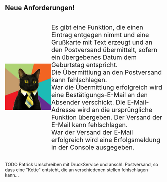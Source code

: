 ## Neue Anforderungen!
<div style="display:flex; align-items: center;">
    <div>
        <img src="./resources/business-cat_mirrored.jpg" alt="Business Cat" 
        style="width: 100%;" />
    </div>
    <div style="flex-grow: 1; display: flex; content-align: center; align-items: center; font-size: 1.25rem">
        <p>
            Es gibt eine Funktion, die einen Eintrag entgegen nimmt und eine Grußkarte mit Text erzeugt und an den Postversand übermittelt, sofern ein übergebenes Datum dem Geburtstag entspricht.
            <br />
            Die Übermittlung an den Postversand kann fehlschlagen.
            <br />
            War die Übermittlung erfolgreich wird eine Bestätigungs-E-Mail an den Absender verschickt. Die E-Mail-Adresse wird an die ursprüngliche Funktion übergeben. Der Versand der E-Mail kann fehlschlagen.
            <br />
            War der Versand der E-Mail erfolgreich wird eine Erfolgsmeldung in der Console ausgegeben.
        </p>
    </div>
</div> 

TODO Patrick Umschreiben mit DruckService und anschl. Postversand, so dass eine "Kette" entsteht, die an verschiedenen stellen fehlschlagen kann...